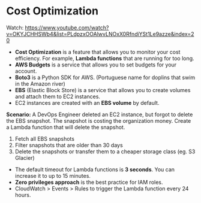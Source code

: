 # Cost Optimization

Watch: https://www.youtube.com/watch?v=OKYJCHHSWb4&list=PLdpzxOOAlwvLNOxX0RfndiYSt1Le9azze&index=20

- **Cost Optimization** is a feature that allows you to monitor your cost efficiency. For example, **Lambda functions** that are running for too long.
- **AWS Budgets** is a service that allows you to set budgets for your account.
- **Boto3** is a Python SDK for AWS. (Portuguese name for doplins that swim in the Amazon river)
- **EBS** (Elastic Block Store) is a service that allows you to create volumes and attach them to EC2 instances.
- EC2 instances are created with an **EBS volume** by default.

**Scenario:** A DevOps Engineer deleted an EC2 instance, but forgot to delete the EBS snapshot. The snapshot is costing the organization money. Create a Lambda function that will delete the snapshot.
1. Fetch all EBS snapshots
2. Filter snapshots that are older than 30 days
3. Delete the snapshots or transfer them to a cheaper storage class (eg. S3 Glacier)

- The default timeout for Lambda functions is **3 seconds**. You can increase it to up to 15 minutes.
- **Zero privileges approach** is the best practice for IAM roles.
- CloudWatch > Events > Rules to trigger the Lambda function every 24 hours.

